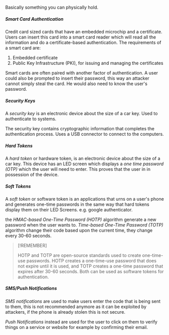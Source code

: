 Basically something you can physically hold.

##### Smart Card Authentication
Credit card sized cards that have an embedded microchip and a certificate. Users can insert this card into a smart card reader which will read all the information and do a certificate-based authentication. The requirements of a smart card are:

1. Embedded certificate
2. Public Key Infrastructure (PKI), for issuing and managing the certificates

Smart cards are often paired with another factor of authentication. A user could also be prompted to insert their password, this way an attacker cannot simply steal the card. He would also need to know the user's password.

##### Security Keys
A *security key* is an electronic device about the size of a car key. Used to authenticate to systems. 

The security key contains cryptographic information that completes the authentication process. Uses a USB connector to connect to the computers.

##### Hard Tokens
A *hard token* or hardware token, is an electronic device about the size of a car key. This device has an LED screen which displays a *one time password (OTP)* which the user will need to enter. This proves that the user in in possession of the device. 

##### Soft Tokens
A *soft token* or software token is an applications that urns on a user's phone and generates one-time passwords in the same way that hard tokens display them on their LED Screens. e.g. google authenticator.

the *HMAC-based One-Time Password (HOTP)* algorithm generate a new password when the user wants to. *Time-based One-Time Password (TOTP)* algorithm change their code based upon the current time, they change every 30-60 seconds.


> [!REMEMBER]
> 
> HOTP and TOTP are open-source standards used to create one-time-use passwords. HOTP creates a one-time-use password that does not expire until it is used, and TOTP creates a one-time password that expires after 30-60 seconds. Both can be used as software tokens for authentication.

##### SMS/Push Notifications
*SMS notifications* are used to make users enter the code that is being sent to them, this is not recommended anymore as it can be exploited by attackers, if the phone is already stolen this is not secure. 

*Push Notifications* instead are used for the user to click on them to verify things on a service or website for example by confirming their email.